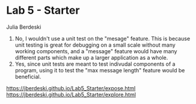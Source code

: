 # Lab 5 - Starter
Julia Berdeski

1) No, I wouldn't use a unit test on the "mesage" feature. This is because unit testing is great for debugging on a small scale without many working components, and a "message" feature would have many different parts which make up a larger application as a whole.
2) Yes, since unit tests are meant to test indivudal components of a program, using it to test the "max message length" feature would be beneficial. 

https://jberdeski.github.io/Lab5_Starter/expose.html
https://jberdeski.github.io/Lab5_Starter/explore.html 
